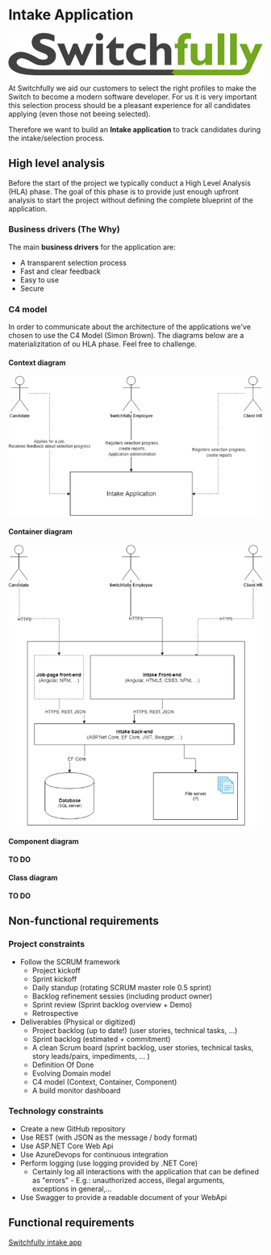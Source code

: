 # Intake Application

![Logo](switchfully_logo.png)

At Switchfully we aid our customers to select the right profiles to make the Switch to become a modern software developer. 
For us it is very important this selection process should be a pleasant experience for all candidates applying (even those not beeing selected).

Therefore we want to build an **Intake application** to track candidates during the intake/selection process.

## High level analysis

Before the start of the project we typically conduct a High Level Analysis (HLA) phase. 
The goal of this phase is to provide just enough upfront analysis to start the project without defining the complete blueprint of the application.

### Business drivers (The Why)

The main **business drivers** for the application are: 

- A transparent selection process
- Fast and clear feedback
- Easy to use
- Secure

### C4 model

In order to communicate about the architecture of the applications we've chosen to use the C4 Model (Simon Brown).
The diagrams below are a materializitation of ou HLA phase. Feel free to challenge.

#### Context diagram

![Context](Intake-App-Context.png)

#### Container diagram

![Container](Intake-App-Container.png)


#### Component diagram

**TO DO**

#### Class diagram

**TO DO**

## Non-functional requirements

### Project constraints

- Follow the SCRUM framework
    - Project kickoff
    - Sprint kickoff
    - Daily standup (rotating SCRUM master role 0.5 sprint)
    - Backlog refinement sessies (including product owner)
    - Sprint review (Sprint backlog overview + Demo)
    - Retrospective 
- Deliverables (Physical or digitized)
    - Project backlog (up to date!) (user stories, technical tasks, ...)
    - Sprint backlog (estimated + commitment)
    - A clean Scrum board (sprint backlog, user stories, technical tasks, story leads/pairs, impediments, ... )
    - Definition Of Done
    - Evolving Domain model
    - C4 model (Context, Container, Component)
    - A build monitor dashboard

### Technology constraints

- Create a new GitHub repository 
- Use REST (with JSON as the message / body format)
- Use ASP.NET Core Web Api
- Use AzureDevops for continuous integration
- Perform logging (use logging provided by .NET Core)
    - Certainly log all interactions with the application that can be defined as "errors"
            - E.g.: unauthorized access, illegal arguments, exceptions in general,...
- Use Swagger to provide a readable document of your WebApi


## Functional requirements


[Switchfully intake app](hhttps://dev.azure.com/Switchfully-Intake/Switchfully-intake-app "Azure DevOps")




